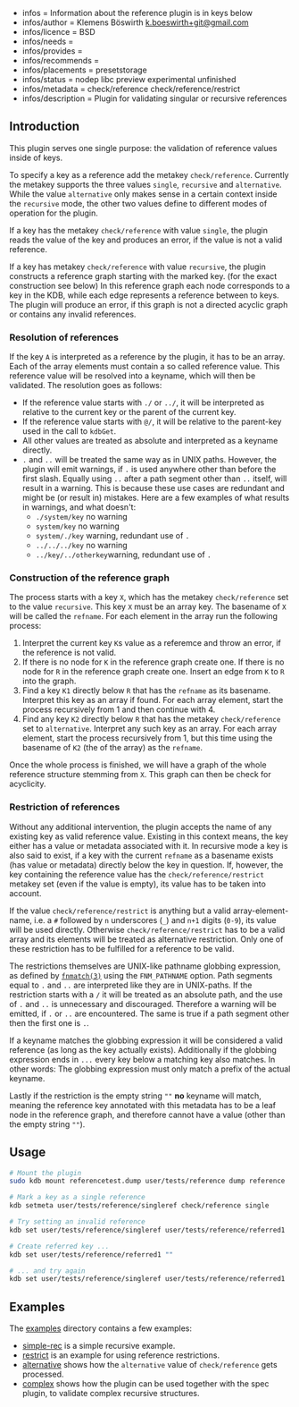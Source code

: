 - infos = Information about the reference plugin is in keys below
- infos/author = Klemens Böswirth <k.boeswirth+git@gmail.com>
- infos/licence = BSD
- infos/needs =
- infos/provides =
- infos/recommends =
- infos/placements = presetstorage
- infos/status = nodep libc preview experimental unfinished
- infos/metadata = check/reference check/reference/restrict
- infos/description = Plugin for validating singular or recursive references

## Introduction

This plugin serves one single purpose: the validation of reference values inside of keys.

To specify a key as a reference add the metakey `check/reference`. Currently the metakey 
supports the three values `single`, `recursive` and `alternative`. While the value 
`alternative` only makes sense in a certain context inside the `recursive` mode, the other
two values define to different modes of operation for the plugin. 

If a key has the metakey `check/reference` with value `single`, the plugin reads the value
of the key and produces an error, if the value is not a valid reference.

If a key has metakey `check/reference` with value `recursive`, the plugin constructs a 
reference graph starting with the marked key. (for the exact construction see below) 
In this reference graph each node corresponds to a key in the KDB, while each edge 
represents a reference between to keys. The plugin will produce an error, if this graph
is not a directed acyclic graph or contains any invalid references.

### Resolution of references
If the key `A` is interpreted as a reference by the plugin, it has to be an array. Each of 
the array elements must contain a so called reference value. This reference value will be 
resolved into a keyname, which will then be validated. The resolution goes as follows:

* If the reference value starts with `./` or `../`, it will be interpreted as relative to 
  the current key or the parent of the current key.
* If the reference value starts with `@/`, it will be relative to the parent-key used in the
  call to `kdbGet`.
* All other values are treated as absolute and interpreted as a keyname directly.
* `.` and `..` will be treated the same way as in UNIX paths. However, the plugin will emit 
  warnings, if `.` is used anywhere other than before the first slash. Equally using `..` 
  after a path segment other than `..` itself, will result in a warning. This is because these
  use cases are redundant and might be (or result in) mistakes. Here are a few examples of what
  results in warnings, and what doesn't:
  * `./system/key` no warning
  * `system/key` no warning
  * `system/./key` warning, redundant use of `.`
  * `../../../key` no warning
  * `../key/../otherkey`warning, redundant use of `.`
  
### Construction of the reference graph

The process starts with a key `X`, which has the metakey `check/reference` set to the value
`recursive`. This key `X` must be an array key. The basename of `X` will be called the `refname`.
For each element in the array run the following process:

1. Interpret the current key `K`s value as a referemce and throw an error, if the reference
   is not valid.
2. If there is no node for `K` in the reference graph create one. If there is no node for 
   `R` in the reference graph create one. Insert an edge from `K` to `R` into the graph.
3. Find a key `K1` directly below `R` that has the `refname` as its basename. Interpret this 
   key as an array if found. For each array element, start the process recursively from 1 
   and then continue with 4.
4. Find any key `K2` directly below `R` that has the metakey `check/reference` set to 
   `alternative`. Interpret any such key as an array. For each array element, start the 
   process recursively from 1, but this time using the basename of `K2` (the of the array)
   as the `refname`.

Once the whole process is finished, we will have a graph of the whole reference structure 
stemming from `X`. This graph can then be check for acyclicity.

### Restriction of references

Without any additional intervention, the plugin accepts the name of any existing key as valid
reference value. Existing in this context means, the key either has a value or metadata 
associated with it. In recursive mode a key is also said to exist, if a key with the current 
`refname` as a basename exists (has value or metadata) directly below the key in question. 
If, however, the key containing the reference value has the `check/reference/restrict` metakey 
set (even if the value is empty), its value has to be taken into account.

If the value `check/reference/restrict` is anything but a valid array-element-name, i.e. a `#` 
followed by `n` underscores (`_`) and `n+1` digits (`0-9`), its value will be used directly. 
Otherwise `check/reference/restrict` has to be a valid array and its elements will be treated 
as alternative restriction. Only one of these restriction has to be fulfilled for a reference to
be valid.

The restrictions themselves are UNIX-like pathname globbing expression, as defined by 
[`fnmatch(3)`](http://man7.org/linux/man-pages/man3/fnmatch.3.html) using the `FNM_PATHNAME` 
option. Path segments equal to `.` and `..` are interpreted like they are in UNIX-paths. If 
the restriction starts with a `/` it will be treated as an absolute path, and the use of `.` 
and `..` is unnecessary and discouraged. Therefore a warning will be emitted, if `.` or `..` 
are encountered. The same is true if a path segment other then the first one is `.`.

If a keyname matches the globbing expression it will be considered a valid reference 
(as long as the key actually exists). Additionally if the globbing expression ends in `...` every key
below a matching key also matches. In other words: The globbing expression must only match a prefix
of the actual keyname.

Lastly if the restriction is the empty string `""` **no** keyname will match, meaning
the reference key annotated with this metadata has to be a leaf node in the reference graph,
and therefore cannot have a value (other than the empty string `""`).

## Usage

```sh
# Mount the plugin
sudo kdb mount referencetest.dump user/tests/reference dump reference

# Mark a key as a single reference
kdb setmeta user/tests/reference/singleref check/reference single

# Try setting an invalid reference
kdb set user/tests/reference/singleref user/tests/reference/referred1

# Create referred key ...
kdb set user/tests/reference/referred1 ""

# ... and try again
kdb set user/tests/reference/singleref user/tests/reference/referred1
```

## Examples

The [examples](examples/) directory contains a few examples:

* [simple-rec](examples/simple-rec/) is a simple recursive example.
* [restrict](examples/restrict/) is an example for using reference restrictions.
* [alternative](examples/alternative/) shows how the `alternative` value of `check/reference` gets processed.
* [complex](examples/complex/) shows how the plugin can be used together with the spec plugin, to 
  validate complex recursive structures.
